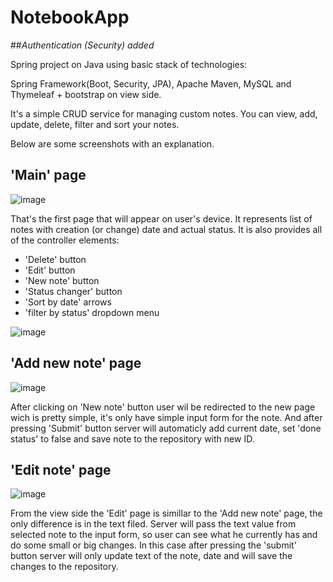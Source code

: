 # NotebookApp
##*Authentication (Security) added*

Spring project on Java using basic stack of technologies: 


Spring Framework(Boot, Security, JPA), Apache Maven, MySQL and Thymeleaf + bootstrap on view side.

It's a simple CRUD service for managing custom notes.
You can view, add, update, delete, filter and sort your notes.

Below are some screenshots with an explanation.

## 'Main' page
![image](https://user-images.githubusercontent.com/75338292/208548903-93fc8aef-654c-4899-a842-238e71bee3be.png)

That's the first page that will appear on user's device. It represents list of notes with creation (or change) date and actual status.
It is also provides all of the controller elements:
  - 'Delete' button
  - 'Edit' button
  - 'New note' button
  - 'Status changer' button
  - 'Sort by date' arrows
  - 'filter by status' dropdown menu
  
![image](https://user-images.githubusercontent.com/75338292/208550009-234a4ef3-8888-492d-9019-82d44aa62dc8.png)


## 'Add new note' page
![image](https://user-images.githubusercontent.com/75338292/208550359-9da0c78f-3ca7-4692-973d-cc0a41c53ba3.png)

After clicking on 'New note' button user wil be redirected to the new page wich is pretty simple, it's only have simple input form for the note.
And after pressing 'Submit' button server will automaticly add current date, set 'done status' to false and save note to the repository with new ID.

## 'Edit note' page
![image](https://user-images.githubusercontent.com/75338292/208551137-64a41c80-4aa1-4c53-8da8-8b9c16070199.png)

From the view side the 'Edit' page is simillar to the 'Add new note' page, the only difference is in the text filed. Server will pass the text value from selected note to the input form, so user can see what he currently has and do some small or big changes. In this case after pressing the 'submit' button server will only update text of the note, date and will save the changes to the repository.

